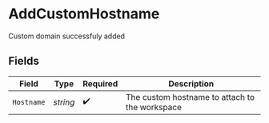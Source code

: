 # AddCustomHostname

Custom domain successfuly added


## Fields

| Field                                          | Type                                           | Required                                       | Description                                    |
| ---------------------------------------------- | ---------------------------------------------- | ---------------------------------------------- | ---------------------------------------------- |
| `Hostname`                                     | *string*                                       | :heavy_check_mark:                             | The custom hostname to attach to the workspace |